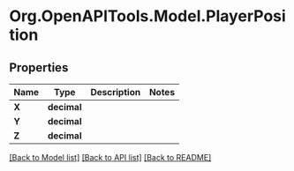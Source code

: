 
# Org.OpenAPITools.Model.PlayerPosition

## Properties

Name | Type | Description | Notes
------------ | ------------- | ------------- | -------------
**X** | **decimal** |  | 
**Y** | **decimal** |  | 
**Z** | **decimal** |  | 

[[Back to Model list]](../README.md#documentation-for-models)
[[Back to API list]](../README.md#documentation-for-api-endpoints)
[[Back to README]](../README.md)

